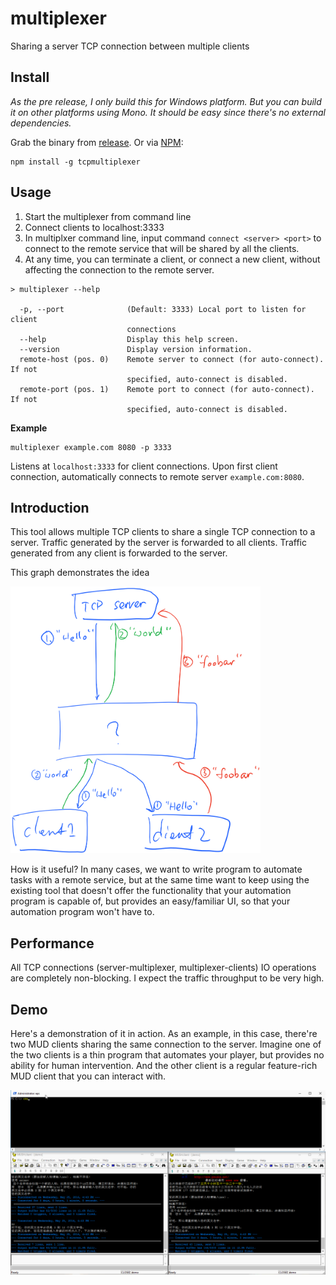 # multiplexer

Sharing a server TCP connection between multiple clients


## Install

_As the pre release, I only build this for Windows platform. But you can build
it on other platforms using Mono. It should be easy since there's no external
dependencies._

Grab the binary from [release](https://github.com/kflu/multiplexer/releases).
Or via [NPM](https://www.npmjs.com/package/tcpmultiplexer):

    npm install -g tcpmultiplexer

## Usage

1. Start the multiplexer from command line
2. Connect clients to localhost:3333
3. In multiplxer command line, input command `connect <server> <port>` to connect to the remote service that will be shared by all the clients.
4. At any time, you can terminate a client, or connect a new client, without affecting the connection to the remote server.


```
> multiplexer --help

  -p, --port              (Default: 3333) Local port to listen for client
                          connections
  --help                  Display this help screen.
  --version               Display version information.
  remote-host (pos. 0)    Remote server to connect (for auto-connect). If not
                          specified, auto-connect is disabled.
  remote-port (pos. 1)    Remote port to connect (for auto-connect). If not
                          specified, auto-connect is disabled.
```

**Example**

    multiplexer example.com 8080 -p 3333

Listens at `localhost:3333` for client connections. Upon first client connection, automatically connects to remote server `example.com:8080`.


## Introduction

This tool allows multiple TCP clients to share a single TCP connection to 
a server. Traffic generated by the server is forwarded to all clients. Traffic
generated from any client is forwarded to the server.

This graph demonstrates the idea

<img src="doc/highlevel.png" width="400">


How is it useful? In many cases, we want to write program to automate tasks
with a remote service, but at the same time want to keep using the existing
tool that doesn't offer the functionality that your automation program is
capable of, but provides an easy/familiar UI, so that your automation program 
won't have to.


## Performance

All TCP connections (server-multiplexer, multiplexer-clients) IO operations
are completely non-blocking. I expect the traffic throughput to be very high.


## Demo

Here's a demonstration of it in action. As an example, in this case, there're
two MUD clients sharing the same connection to the server. Imagine one of the
two clients is a thin program that automates your player, but provides no
ability for human intervention. And the other client is a regular feature-rich
MUD client that you can interact with.

![demo](doc/demo.gif)
